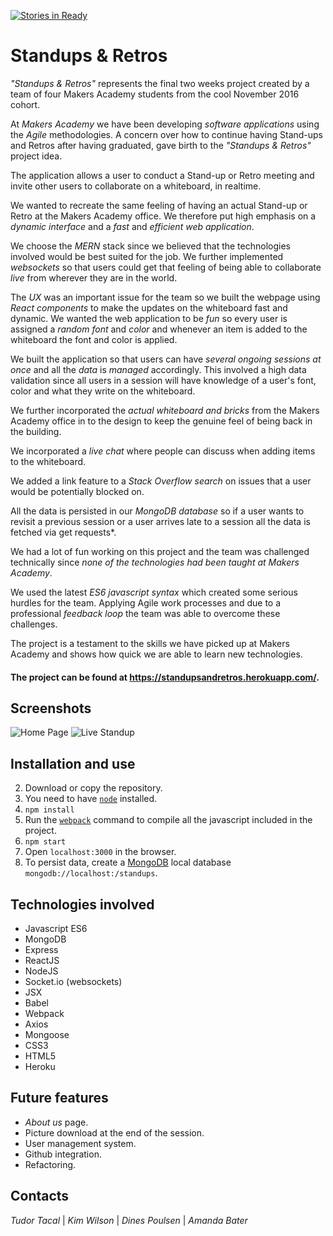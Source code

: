 [![Stories in Ready](https://badge.waffle.io/TudorTacal/makers-standups-retros.svg?label=ready&title=Ready)](http://waffle.io/TudorTacal/makers-standups-retros)


Standups & Retros
===========


*"Standups & Retros"* represents the final two weeks project created by a team of four Makers Academy students from the cool November 2016 cohort.

At *Makers Academy* we have been developing *software applications* using the *Agile* methodologies. A concern over how to continue having Stand-ups and Retros after having graduated, gave birth to the *"Standups & Retros"* project idea.

The application allows a user to conduct a Stand-up or Retro meeting and invite other users to collaborate on a whiteboard, in realtime.

We wanted to recreate the same feeling of having an actual Stand-up or Retro at the Makers Academy office. We therefore put high emphasis on a *dynamic interface* and a *fast* and *efficient* *web application*.

We choose the *MERN* stack since we believed that the technologies involved would be best suited for the job. We further implemented *websockets* so that users could get that feeling of being able to collaborate *live* from wherever they are in the world.

The *UX* was an important issue for the team so we built the webpage using *React components* to make the updates on the whiteboard fast and dynamic. We wanted the web application to be *fun* so every user is assigned a *random font* and *color* and whenever an item is added to the whiteboard the font and color is applied.

We built the application so that users can have *several ongoing sessions at once* and all the *data* is *managed* accordingly. This involved a high data validation since all users in a session will have knowledge of a user's font, color and what they write on the whiteboard.

We further incorporated the *actual whiteboard and bricks* from the Makers Academy office in to the design to keep the genuine feel of being back in the building.

We incorporated a *live chat* where people can discuss when adding items to the whiteboard.

We added a link feature to a *Stack Overflow search* on issues that a user would be potentially blocked on.

All the data is persisted in our *MongoDB database* so if a user wants to revisit a previous session or a user arrives late to a session all the data is fetched via get requests*.

We had a lot of fun working on this project and the team was challenged technically since *none of the technologies had been taught at Makers Academy*.

We used the latest *ES6 javascript syntax* which created some serious hurdles for the team. Applying Agile work processes and due to a professional *feedback loop* the team was able to overcome these challenges.

The project is a testament to the skills we have picked up at Makers Academy and shows how quick we are able to learn new technologies.

#### The project can be found at https://standupsandretros.herokuapp.com/.

## Screenshots

![Home Page]("https://s2.postimg.org/yo4gnec49/standups_home_page.png")
![Live Standup]("https://s11.postimg.org/4mn86jhnn/standup.png")

## Installation and use

2. Download or copy the repository.
3. You need to have [```node```](https://nodejs.org/en/download/) installed.
3. ```npm install```
4. Run the [```webpack```](https://webpack.github.io/docs/tutorials/getting-started/) command to compile all the javascript included in the project.
4. ```npm start```
5. Open ```localhost:3000``` in the browser.
7. To persist data, create a [MongoDB](https://docs.mongodb.com/getting-started/shell/) local database ```mongodb://localhost:/standups```.


## Technologies involved

* Javascript ES6
* MongoDB
* Express
* ReactJS
* NodeJS
* Socket.io (websockets)
* JSX
* Babel
* Webpack
* Axios
* Mongoose
* CSS3
* HTML5
* Heroku

## Future features

* *About us* page.
* Picture download at the end of the session.
* User management system.
* Github integration.
* Refactoring.


## Contacts

*Tudor Tacal* | *Kim Wilson* | *Dines Poulsen* | *Amanda Bater*

